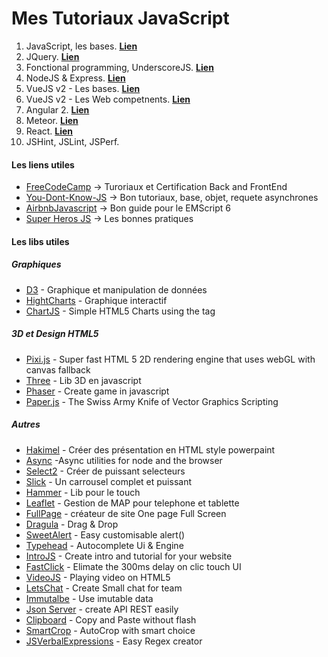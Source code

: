 # Mes Tutoriaux JavaScript

1. JavaScript, les bases. **[Lien](JavaScript.md)**
2. JQuery. **[Lien](JQuery.md)**
3. Fonctional programming, UnderscoreJS. **[Lien](Fonctional.md)**
4. NodeJS & Express. **[Lien](NodeJS.md)**
5. VueJS v2 - Les bases. **[Lien](VueJS.md)**
5. VueJS v2 - Les Web competnents. **[Lien](VueJSCompenent.md)**
7. Angular 2. **[Lien](AngularJS2.md)**
8. Meteor. **[Lien](Meteor.md)**
9. React. **[Lien](React.md)**
10. JSHint, JSLint, JSPerf.    

#### Les liens utiles

* [FreeCodeCamp](https://github.com/FreeCodeCamp/FreeCodeCamp) -> Turoriaux et Certification Back and FrontEnd
* [You-Dont-Know-JS](https://github.com/getify/You-Dont-Know-JS) -> Bon tutoriaux, base, objet, requete asynchrones
* [AirbnbJavascript](https://github.com/airbnb/javascript) -> Bon guide pour le EMScript 6
* [Super Heros JS](http://superherojs.com/) -> Les bonnes pratiques


#### Les libs utiles

##### Graphiques
* [D3](https://github.com/mbostock/d3) - Graphique et manipulation de données
* [HightCharts](http://www.highcharts.com/) - Graphique interactif
* [ChartJS](https://github.com/nnnick/Chart.js) - Simple HTML5 Charts using the <canvas> tag


##### 3D et Design HTML5
* [Pixi.js](https://github.com/pixijs/pixi.js) - Super fast HTML 5 2D rendering engine that uses webGL with canvas fallback
* [Three](https://github.com/mrdoob/three.js) - Lib 3D en javascript
* [Phaser](https://github.com/photonstorm/phaser) - Create game in javascript
* [Paper.js](http://paperjs.org/examples/meta-balls/) - The Swiss Army Knife of Vector Graphics Scripting 


##### Autres
* [Hakimel](https://github.com/hakimel/reveal.js) - Créer des présentation en HTML style powerpaint
* [Async](https://github.com/caolan/async) -Async utilities for node and the browser
* [Select2](https://github.com/select2/select2) - Créer de puissant selecteurs
* [Slick](https://github.com/kenwheeler/slick) - Un carrousel complet et puissant
* [Hammer](https://github.com/hammerjs/hammer.js) - Lib pour le touch
* [Leaflet](https://github.com/Leaflet/Leaflet)  - Gestion de MAP pour telephone et tablette
* [FullPage](https://github.com/alvarotrigo/fullPage.js)  - créateur de site One page Full Screen 
* [Dragula](https://github.com/bevacqua/dragula) - Drag & Drop
* [SweetAlert](https://github.com/t4t5/sweetalert) - Easy customisable alert()
* [Typehead](https://github.com/twitter/typeahead.js) - Autocomplete Ui & Engine
* [IntroJS](https://github.com/usablica/intro.js) - Create intro and tutorial for your website
* [FastClick](https://github.com/ftlabs/fastclick) - Elimate the 300ms delay on clic touch UI
* [VideoJS](https://github.com/videojs/video.js) - Playing video on HTML5
* [LetsChat](https://github.com/sdelements/lets-chat) - Create Small chat for team
* [Immutalbe](https://github.com/facebook/immutable-js) - Use imutable data
* [Json Server](https://github.com/typicode/json-server) - create API REST easily
* [Clipboard](https://github.com/zenorocha/clipboard.js) - Copy and Paste without flash
* [SmartCrop](https://github.com/jwagner/smartcrop.js) - AutoCrop with smart choice
* [JSVerbalExpressions](https://github.com/VerbalExpressions/JSVerbalExpressions) - Easy Regex creator
